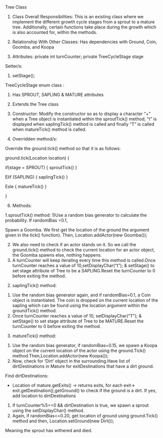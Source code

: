 ﻿Tree Class


1. Class Overall Responsibilities: This is an existing class where we implement the different growth cycle stages from a sprout to a mature tree. Additionally, certain functions take place during the growth which is also accounted for, within the methods.
2. Relationship With Other Classes: Has dependencies with Ground, Coin, Goomba, and Koopa

3. Attributes:
   private int turnCounter;
   private TreeCycleStage stage

Setter/s:

1. setStage();

TreeCycleStage enum class :

1. Has SPROUT, SAPLING & MATURE attributes
1. Extends the Tree class

4.  Constructor:
    Modify the constructor so as to display a character “+” when a Tree object is instantiated within the sproutTick() method; “t” is displayed when saplingTick() method is called and finally “T” is called when matureTick() method is called.


5. Overridden method/s:

Override the ground.tick() method so that it  is as follows:

ground.tick(Location location) {

if(stage = SPROUT) { sproutTick() }

Elif (SAPLING) { saplingTick() }

Esle { matureTick() }

}


6. Methods:

1.sproutTick() method:
1)Use a random bias generator to calculate the probability. If randomBias =0.1,

Spawn a Goomba. We first get the location of the ground the argument given in the tick() function). Then, Location.addActor(new Goomba());

2) We also need to check if an actor stands on it. So we call the ground.tick() method to check the current location for an actor object, the Goomba spawns else, nothing happens.
3) A turnCounter will keep iterating every time this method is called.Once turnCounter reaches a value of 10,setDisplayChar(“t”); & setStage() to set stage attribute of Tree to be a SAPLING.Reset the turnCounter to 0 before exiting the method.

2. saplingTick() method:

1) Use the random bias generator again, and if randomBias=0.1, a Coin object is instantiated. The coin is dropped on the current location of the sapling which can be found using the location argument within the groundTick() method.
1) Once turnCounter reaches a value of 10, setDisplayChar(“T”); & setStage() to set stage attribute of Tree to be MATURE.Reset the turnCounter to 0 before exiting the method.


3. matureTick() method:

1) Use the random bias generator, if randomBias=0.15, we spawn a Koopa object on the current location of the actor using the ground.Tick() method.Then,Location.addActor(new Koopa());
1) Now, check for ‘Dirt’ object in the surrounding.Have list of dirtDestinations in Mature for exitDestinations that have a dirt ground.

Find dirtDestinations:

* Location of mature.getExits() -> returns exits, for each exit-> exit.getDestination(),getGround() to check if the ground is a dirt. If yes, add location to dirtDestinations
1) If turnCounter%5==0 && dirtDestination is true, we spawn a sprout using the      setDisplayChar() method.
1) Again, if randomBias<=0.20, get location of ground using ground.Tick() method and then, Location.setGround(new Dirt());

Meaning the sprout has withered and died.

